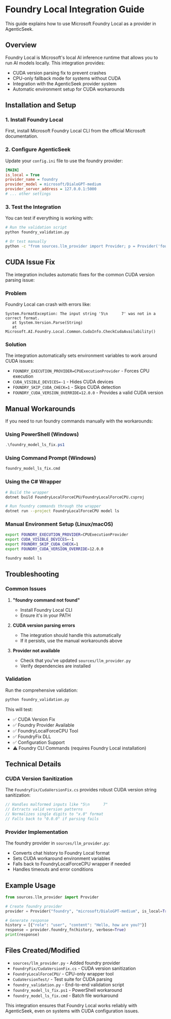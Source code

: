 # Foundry Local Integration Guide

This guide explains how to use Microsoft Foundry Local as a provider in AgenticSeek.

## Overview

Foundry Local is Microsoft's local AI inference runtime that allows you to run AI models locally. This integration provides:

- CUDA version parsing fix to prevent crashes
- CPU-only fallback mode for systems without CUDA
- Integration with the AgenticSeek provider system
- Automatic environment setup for CUDA workarounds

## Installation and Setup

### 1. Install Foundry Local

First, install Microsoft Foundry Local CLI from the official Microsoft documentation.

### 2. Configure AgenticSeek

Update your `config.ini` file to use the foundry provider:

```ini
[MAIN]
is_local = True
provider_name = foundry
provider_model = microsoft/DialoGPT-medium
provider_server_address = 127.0.0.1:5000
# ... other settings
```

### 3. Test the Integration

You can test if everything is working with:

```bash
# Run the validation script
python foundry_validation.py

# Or test manually
python -c "from sources.llm_provider import Provider; p = Provider('foundry', 'test-model'); print('✅ Foundry provider available')"
```

## CUDA Issue Fix

The integration includes automatic fixes for the common CUDA version parsing issue:

### Problem
Foundry Local can crash with errors like:
```
System.FormatException: The input string '5\n      7' was not in a correct format.
   at System.Version.Parse(String)
   at Microsoft.AI.Foundry.Local.Common.CudaInfo.CheckCudaAvailability()
```

### Solution
The integration automatically sets environment variables to work around CUDA issues:

- `FOUNDRY_EXECUTION_PROVIDER=CPUExecutionProvider` - Forces CPU execution
- `CUDA_VISIBLE_DEVICES=-1` - Hides CUDA devices
- `FOUNDRY_SKIP_CUDA_CHECK=1` - Skips CUDA detection
- `FOUNDRY_CUDA_VERSION_OVERRIDE=12.0.0` - Provides a valid CUDA version

## Manual Workarounds

If you need to run foundry commands manually with the workarounds:

### Using PowerShell (Windows)
```powershell
.\foundry_model_ls_fix.ps1
```

### Using Command Prompt (Windows)
```cmd
foundry_model_ls_fix.cmd
```

### Using the C# Wrapper
```bash
# Build the wrapper
dotnet build FoundryLocalForceCPU/FoundryLocalForceCPU.csproj

# Run foundry commands through the wrapper
dotnet run --project FoundryLocalForceCPU model ls
```

### Manual Environment Setup (Linux/macOS)
```bash
export FOUNDRY_EXECUTION_PROVIDER=CPUExecutionProvider
export CUDA_VISIBLE_DEVICES=-1
export FOUNDRY_SKIP_CUDA_CHECK=1
export FOUNDRY_CUDA_VERSION_OVERRIDE=12.0.0

foundry model ls
```

## Troubleshooting

### Common Issues

1. **"foundry command not found"**
   - Install Foundry Local CLI
   - Ensure it's in your PATH

2. **CUDA version parsing errors**
   - The integration should handle this automatically
   - If it persists, use the manual workarounds above

3. **Provider not available**
   - Check that you've updated `sources/llm_provider.py`
   - Verify dependencies are installed

### Validation

Run the comprehensive validation:
```bash
python foundry_validation.py
```

This will test:
- ✅ CUDA Version Fix
- ✅ Foundry Provider Available  
- ✅ FoundryLocalForceCPU Tool
- ✅ FoundryFix DLL
- ✅ Configuration Support
- ⚠️ Foundry CLI Commands (requires Foundry Local installation)

## Technical Details

### CUDA Version Sanitization

The `FoundryFix/CudaVersionFix.cs` provides robust CUDA version string sanitization:

```csharp
// Handles malformed inputs like "5\n      7"
// Extracts valid version patterns
// Normalizes single digits to "x.0" format  
// Falls back to "0.0.0" if parsing fails
```

### Provider Implementation

The foundry provider in `sources/llm_provider.py`:

- Converts chat history to Foundry Local format
- Sets CUDA workaround environment variables
- Falls back to FoundryLocalForceCPU wrapper if needed
- Handles timeouts and error conditions

## Example Usage

```python
from sources.llm_provider import Provider

# Create foundry provider
provider = Provider("foundry", "microsoft/DialoGPT-medium", is_local=True)

# Generate response
history = [{"role": "user", "content": "Hello, how are you?"}]
response = provider.foundry_fn(history, verbose=True)
print(response)
```

## Files Created/Modified

- `sources/llm_provider.py` - Added foundry provider
- `FoundryFix/CudaVersionFix.cs` - CUDA version sanitization  
- `FoundryLocalForceCPU/` - CPU-only wrapper tool
- `CudaVersionTest/` - Test suite for CUDA parsing
- `foundry_validation.py` - End-to-end validation script
- `foundry_model_ls_fix.ps1` - PowerShell workaround
- `foundry_model_ls_fix.cmd` - Batch file workaround

This integration ensures that Foundry Local works reliably with AgenticSeek, even on systems with CUDA configuration issues.